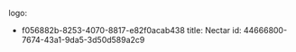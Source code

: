 logo:
  - f056882b-8253-4070-8817-e82f0acab438
title: Nectar
id: 44666800-7674-43a1-9da5-3d50d589a2c9
